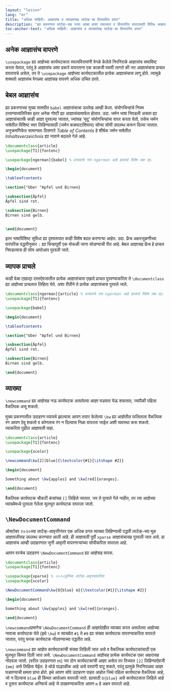 ```yaml
---
layout: "lesson"
lang: "mr"
title: "अधिक माहिती: आज्ञासंच व व्याख्यांसह लाटेक्-चा विस्तारित वापर"
description: "ह्या प्रकरणात लाटेक्-सह नव्या आज्ञा कशा रचाव्यात व विस्तारित वापरासाठी विविध आज्ञासंचांचा वापर कसा करावा हे आपण पाहणार आहोत."
toc-anchor-text: "अधिक माहिती: आज्ञासंच व व्याख्यांसह लाटेक्-चा विस्तारित वापर"
---
```


## अनेक आज्ञासंच वापरणे

`\usepackage` ह्या आज्ञेच्या कार्यघटकात स्वल्पविरामांनी वेगळे केलेले निरनिराळे आज्ञासंच समाविष्ट
करता येतात, परंतु हे आज्ञासंच अशा प्रकारे वापरताना एक काळजी घ्यावी लागते की जर आज्ञासंचास
प्राचल वापरायचे असेल, तर ते `\usepackage` आज्ञेच्या कार्यघटकातील प्रत्येक आज्ञासंचास लागू
होते. त्यामुळे शक्यतो आज्ञासंच वेगळ्या आज्ञांसह वापरणे अधिक उचित ठरते.

## बेबल आज्ञासंच

ह्या प्रकरणाच्या मुख्य सामग्रीत `babel` आज्ञासंचाचा उल्लेख आम्ही केला. संयोगचिन्हांचे नियम
ठरवण्याव्यतिरिक्त इतर अनेक गोष्टी ह्या आज्ञासंचामार्फत होतात. उदा. जर्मन भाषा निवडली असता
ह्या आज्ञासंचातर्फे काही आज्ञा पुरवल्या जातात, ज्यांसह 'मृदू' संयोगचिन्हांचा वापर करता येतो, तसेच
जर्मन भाषेतील विशिष्ट स्वर लिहिण्यासाठी (जर्मन कळपाटाशिवाय) सोप्या सोयी उपलब्ध करून दिल्या
जातात. अनुक्रमणिकेत सामान्यतः दिसणारे  _Table of Contents_ हे शीर्षक जर्मन भाषेतील
_Inhaltsverzeichnis_ ह्या नावाने बदलले गेले आहे.

```latex
\documentclass{article}
\usepackage[T1]{fontenc}

\usepackage[ngerman]{babel} % प्राचलाचे नाव ngerman आहे ह्याकडे विशेष लक्ष द्या.

\begin{document}

\tableofcontents

\section{"Uber "Apfel und Birnen}

\subsection{Äpfel}
Äpfel sind rot.

\subsection{Birnen}
Birnen sind gelb.


\end{document}
```

इतर भाषाविशिष्ट सुविधा ह्या दृश्यरूपात काही विशेष बदल करणाऱ्या आहेत. उदा. फ्रेंच अक्षरजुळणीच्या
पारंपरिक पद्धतीनुसार `:` ह्या चिन्हापूर्वी एक मोकळी जागा सोडण्याची रीत आहे. बेबल आज्ञासह
फ्रेंच हे प्राचल निवडल्यास ही सोय आपोआप पुरवली जाते.

## व्यापक प्राचले

काही वेळा एखाद्या दस्तऐवजातील प्रत्येक आज्ञासंचास एखादे प्राचल पुरवण्याकरिता ते
`\documentclass` ह्या आज्ञेच्या प्राचलात लिहिता येते. अशा रीतीने ते प्रत्येक आज्ञासंचास पुरवले
जाते.

```latex
\documentclass[ngerman]{article} % प्राचलाचे नाव ngerman आहे ह्याकडे विशेष लक्ष द्या.
\usepackage[T1]{fontenc}

\usepackage{babel}

\begin{document}

\tableofcontents

\section{"Uber "Apfel und Birnen}

\subsection{Äpfel}
Äpfel sind rot.

\subsection{Birnen}
Birnen sind gelb.

\end{document}
```

## व्याख्या

`\newcommand` ह्या आज्ञेसह नऊ कार्यघटक असलेल्या आज्ञा घडवता येऊ शकतात, ज्यांपैकी पहिला
वैकल्पिक असू शकतो.

मुख्य प्रकरणातील उदाहरण घ्यायचे झाल्यास आपण तयार केलेल्या `\kw` ह्या आज्ञेतील फलिताला वैकल्पिक
रंग आपण ठेवू शकतो व कोणताच रंग न दिल्यास निळा वापरला जाईल अशी व्यवस्था करू
शकतो. त्याकरिता पुढील आज्ञावली पाहा.

```latex
\documentclass{article}
\usepackage[T1]{fontenc}

\usepackage{xcolor}

\newcommand\kw[2][blue]{\textcolor{#1}{\itshape #2}}

\begin{document}

Something about \kw{apples} and \kw[red]{oranges}.

\end{document}
```

वैकल्पिक कार्यघटक चौकटी कंसांसह `[]` लिहिले जातात. जर ते पुरवले गेेले नाहीत, तर त्या आज्ञेच्या
व्याख्येमध्ये पुरवला गेलेला मूलभूत कार्यघटक वापरला जातो.

## `\NewDocumentCommand`

ऑक्टोबर २०२०च्या लाटेक्-आवृत्तीनंतर एक अधिक प्रगत व्याख्या लिहिण्याची पद्धती लाटेक्-च्या मूळ
आज्ञावलीसह उपलब्ध करण्यात आली आहे. ही आज्ञावली पूर्वी `xparse` आज्ञासंचासह पुरवली जात
असे. हा आज्ञासंच आम्ही उदाहरणात जुनी आवृत्ती वापरणाऱ्यांच्या सोयीकरिता वापरला आहे.

आपण वरचेच उदाहरण `\NewDocumentCommand` ह्या आज्ञेसह वापरू.

```latex
\documentclass{article}
\usepackage[T1]{fontenc}

\usepackage{xparse} % २०२०पूर्वीच्या लाटेक्-आवृत्त्यांकरिता
\usepackage{xcolor}

\NewDocumentCommand\kw{O{blue} m}{\textcolor{#1}{\itshape #2}}

\begin{document}

Something about \kw{apples} and \kw[red]{oranges}.

\end{document}
```

`\newcommand`प्रमाणेच `\NewDocumentCommand` ही आज्ञादेखील व्याख्या करत असलेल्या आज्ञेच्या
नावाचा कार्यघटक घेते (इथे `\kw`) व व्याख्येत `#1` ते `#9` ह्या संख्या कार्यघटक वापरण्याकरिता
वापरले जातात, परंतु फरक कार्यघटक नोंदवण्याच्या पद्धतीत आहे.

`\newcommand` ह्या आज्ञेत कार्यघटकांची संख्या लिहिली जात असे व वैकल्पिक कार्यघटकांसाठी एक
मूलभूत किंमत दिली जात असे. `\NewDocumentCommand` आज्ञेसह प्रत्येक कार्यघटक एका अक्षरासह
नोंदवला जातो. (वरील उदाहरणात m) जर दोन कार्यघटकांची आज्ञा असेल तर तिच्यात `[2]`
लिहिण्याऐवजी `{mm}` असे लिहिता येईल. हे थोडे पाल्हाळीक आहे असे वरपांगी वाटू शकते, परंतु ह्यामुळे
निरनिराळ्या आज्ञा घडवण्याची क्षमता प्राप्त होते. इथे आपण सोपे उदाहरण पाहत आहोत जिथे पहिला
कार्यघटक वैकल्पिक आहे, जो न दिल्यास `blue` ही किंमत आपोआप वापरली जाते. ह्यासाठी
`O{blue}` असे कार्यघटकात लिहिले आहे व दुसरा कार्यघटक अनिवार्य आहे जे दाखवण्याकरिता आपण `m`
हे अक्षर वापरले आहे.
